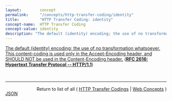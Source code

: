 ```yaml
---
layout:        concept
permalink:     "/concepts/http-transfer-coding/identity"
title:         "HTTP Transfer Coding: identity"
concept-name:  HTTP Transfer Coding
concept-value: identity
description: "The default (identity) encoding; the use of no transformation whatsoever. This content-coding is used only in the Accept-Encoding header, and SHOULD NOT be used in the Content-Encoding header."
---
```


[The default (identity) encoding; the use of no transformation whatsoever. This content-coding is used only in the Accept-Encoding header, and SHOULD NOT be used in the Content-Encoding header.](http://tools.ietf.org/html/rfc2616#section-3.6 "Read documentation for HTTP Transfer Coding &#34;identity&#34;") (**[RFC 2616: Hypertext Transfer Protocol -- HTTP/1.1](/specs/IETF/RFC/2616 "The Hypertext Transfer Protocol (HTTP) is an application-level protocol for distributed, collaborative, hypermedia information systems. It is a generic, stateless, protocol which can be used for many tasks beyond its use for hypertext, such as name servers and distributed object management systems, through extension of its request methods, error codes and headers. A feature of HTTP is the typing and negotiation of data representation, allowing systems to be built independently of the data being transferred. HTTP has been in use by the World-Wide Web global information initiative since 1990. This specification defines the protocol referred to as &#34;HTTP/1.1&#34;, and is an update to RFC 2068.")**)

<br/>
<hr/>

<p style="float : left"><a href="./identity.json" title="JSON representing this particular Web Concept value">JSON</a></p>
<p style="text-align: right">Return to list of all ( <a href="../http-transfer-coding/">HTTP Transfer Codings</a> | <a href="../">Web Concepts</a> )</p>
